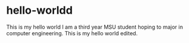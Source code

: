 # hello-worldd
This is my hello world
I am a third year MSU student hoping to major in computer engineering. 
This is my hello world edited.
